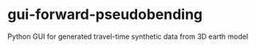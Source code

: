 # gui-forward-pseudobending
Python GUI for generated travel-time synthetic data from 3D earth model
